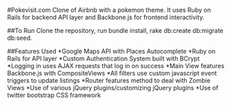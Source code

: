 #Pokevisit.com
Clone of Airbnb with a pokemon theme. It uses Ruby on Rails for backend API layer and Backbone.js for frontend interactivity.


##To Run
Clone the repository, run bundle install, rake db:create db:migrate db:seed.

##Features Used
*Google Maps API with Places Autocomplete
*Ruby on Rails for API layer
*Custom Authentication System built with BCrypt
*Logging in uses AJAX requests that log in on success
*Main View features Backbone.js with CompositeViews
*All filters use custom javascript event triggers to update listings
*Router features method to deal with Zombie Views
*Use of various jQuery plugins/customizing jQuery plugins
*Use of twitter bootstrap CSS framework
